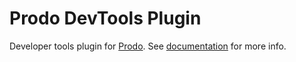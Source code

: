 # Prodo DevTools Plugin

Developer tools plugin for [Prodo](https://prodo.dev). See
[documentation](https://docs.prodo.dev/plugins/devtools/) for more info.
